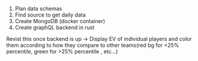 1. Plan data schemas
2. Find source to get daily data
3. Create MongoDB (docker container)
4. Create graphQL backend in rust 

Revist this once backend is up ->
Display EV of individual players and color them according to how they compare to other teams(red bg for <25% percentile, green for >25%  percentile , etc...)